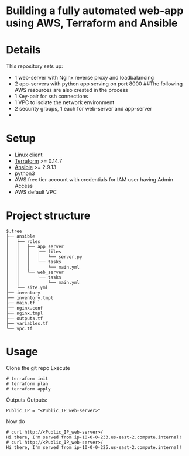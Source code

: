 # Building a fully automated web-app using AWS, Terraform and Ansible

# Details
This repository sets up:
* 1 web-server with Nginx reverse proxy and loadbalancing
* 2 app-servers with python app serving on port 8000
##The following AWS resources are also created in the process
* 1 Key-pair for ssh connections
* 1 VPC to isolate the network environment
* 2 security groups, 1 each for web-server and app-server
* 

# Setup
* Linux client
* [Terraform](https://www.terraform.io/) >= 0.14.7
* [Ansible](https://www.ansible.com/) >= 2.9.13
* python3
* AWS free tier account with credentials for IAM user having Admin Access
* AWS default VPC 

# Project structure
```
$.tree
├── ansible
│   ├── roles
│   │   ├── app_server
│   │   │   ├── files
│   │   │   │   └── server.py
│   │   │   └── tasks
│   │   │       └── main.yml
│   │   └── web_server
│   │       └── tasks
│   │           └── main.yml
│   └── site.yml
├── inventory
├── inventory.tmpl
├── main.tf
├── nginx.conf
├── nginx.tmpl
├── outputs.tf
├── variables.tf
└── vpc.tf

```

# Usage
Clone the git repo
Execute
```
# terraform init
# terraform plan
# terraform apply
```
Outputs
Outputs:
```
Public_IP = "<Public_IP_web-server>"
```
Now do 
```
# curl http://<Public_IP_web-server>/
Hi there, I'm served from ip-10-0-0-233.us-east-2.compute.internal!
# curl http://<Public_IP_web-server>/
Hi there, I'm served from ip-10-0-0-225.us-east-2.compute.internal!
```
```



